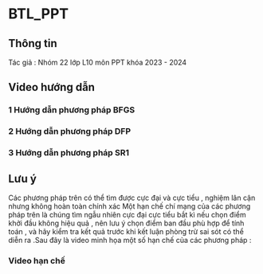 # BTL_PPT

## Thông tin 
Tác giả : Nhóm 22 lớp L10 môn PPT khóa 2023 - 2024 

## Video hướng dẫn 

### 1 Hướng dẫn phương pháp BFGS 


### 2 Hướng dẫn phương pháp DFP 


### 3 Hướng dẫn phương pháp SR1 


## Lưu ý 

Các phương pháp trên có thể tìm được cực đại và cực tiểu , nghiệm lân cận nhưng không hoàn toàn chính xác 
Một hạn chế chí mạng của các phương pháp trên là chúng tìm ngẫu nhiên  cực đại cực tiểu bắt kì nếu chọn điểm khởi đầu không hiệu quả , nên lưu ý chọn điểm ban đầu phù hợp để tính toán , và hãy kiểm tra kết quả trước khi kết luận phòng trừ sai sót có thể diễn ra .Sau đây là video minh họa một số hạn chế của các phương pháp :
### Video hạn chế 




